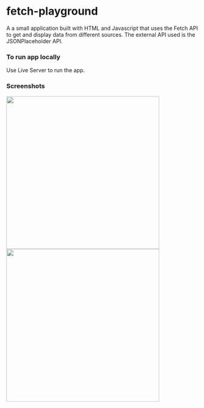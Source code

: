 # fetch-playground

A a small application built with HTML and Javascript that uses the Fetch API to get and display data from different sources. The external API used is the JSONPlaceholder API.

### To run app locally

Use Live Server to run the app.

### Screenshots

<img width="400"  src="https://user-images.githubusercontent.com/95934430/169511772-bd156c1d-cfc1-4367-ac94-9af7db3749ff.png">
<img width="400"  src="https://user-images.githubusercontent.com/95934430/169511624-f9d1e002-f6fc-4312-a9e7-d29a8bc0cd57.png">
